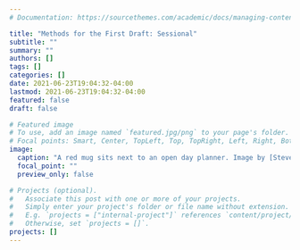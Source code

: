 ```yaml
---
# Documentation: https://sourcethemes.com/academic/docs/managing-content/

title: "Methods for the First Draft: Sessional"
subtitle: ""
summary: ""
authors: []
tags: []
categories: []
date: 2021-06-23T19:04:32-04:00
lastmod: 2021-06-23T19:04:32-04:00
featured: false
draft: false

# Featured image
# To use, add an image named `featured.jpg/png` to your page's folder.
# Focal points: Smart, Center, TopLeft, Top, TopRight, Left, Right, BottomLeft, Bottom, BottomRight.
image:
  caption: "A red mug sits next to an open day planner. Image by [Steve Buissinne](https://pixabay.com/users/stevepb-282134/?utm_source=link-attribution&amp;utm_medium=referral&amp;utm_campaign=image&amp;utm_content=614149) from [Pixabay](https://pixabay.com/?utm_source=link-attribution&amp;utm_medium=referral&amp;utm_campaign=image&amp;utm_content=614149)"
  focal_point: ""
  preview_only: false

# Projects (optional).
#   Associate this post with one or more of your projects.
#   Simply enter your project's folder or file name without extension.
#   E.g. `projects = ["internal-project"]` references `content/project/deep-learning/index.md`.
#   Otherwise, set `projects = []`.
projects: []
---
```

